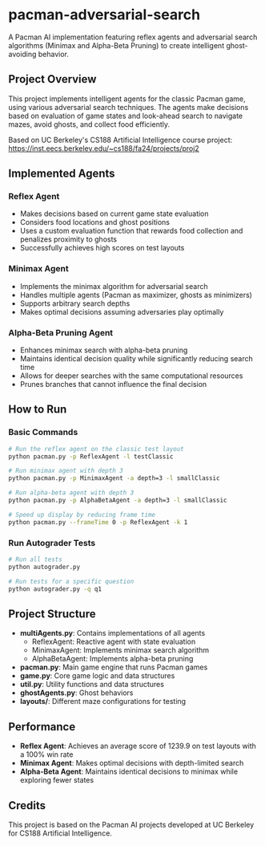 # pacman-adversarial-search

A Pacman AI implementation featuring reflex agents and adversarial search algorithms (Minimax and Alpha-Beta Pruning) to create intelligent ghost-avoiding behavior.

## Project Overview

This project implements intelligent agents for the classic Pacman game, using various adversarial search techniques. The agents make decisions based on evaluation of game states and look-ahead search to navigate mazes, avoid ghosts, and collect food efficiently.

Based on UC Berkeley's CS188 Artificial Intelligence course project: https://inst.eecs.berkeley.edu/~cs188/fa24/projects/proj2

## Implemented Agents

### Reflex Agent
- Makes decisions based on current game state evaluation
- Considers food locations and ghost positions
- Uses a custom evaluation function that rewards food collection and penalizes proximity to ghosts
- Successfully achieves high scores on test layouts

### Minimax Agent
- Implements the minimax algorithm for adversarial search
- Handles multiple agents (Pacman as maximizer, ghosts as minimizers)
- Supports arbitrary search depths
- Makes optimal decisions assuming adversaries play optimally

### Alpha-Beta Pruning Agent
- Enhances minimax search with alpha-beta pruning
- Maintains identical decision quality while significantly reducing search time
- Allows for deeper searches with the same computational resources
- Prunes branches that cannot influence the final decision

## How to Run

### Basic Commands

```bash
# Run the reflex agent on the classic test layout
python pacman.py -p ReflexAgent -l testClassic

# Run minimax agent with depth 3
python pacman.py -p MinimaxAgent -a depth=3 -l smallClassic

# Run alpha-beta agent with depth 3
python pacman.py -p AlphaBetaAgent -a depth=3 -l smallClassic

# Speed up display by reducing frame time
python pacman.py --frameTime 0 -p ReflexAgent -k 1
```

### Run Autograder Tests

```bash
# Run all tests
python autograder.py

# Run tests for a specific question
python autograder.py -q q1
```

## Project Structure

- **multiAgents.py**: Contains implementations of all agents
  - ReflexAgent: Reactive agent with state evaluation
  - MinimaxAgent: Implements minimax search algorithm
  - AlphaBetaAgent: Implements alpha-beta pruning
- **pacman.py**: Main game engine that runs Pacman games
- **game.py**: Core game logic and data structures
- **util.py**: Utility functions and data structures
- **ghostAgents.py**: Ghost behaviors
- **layouts/**: Different maze configurations for testing

## Performance

- **Reflex Agent**: Achieves an average score of 1239.9 on test layouts with a 100% win rate
- **Minimax Agent**: Makes optimal decisions with depth-limited search
- **Alpha-Beta Agent**: Maintains identical decisions to minimax while exploring fewer states

## Credits

This project is based on the Pacman AI projects developed at UC Berkeley for CS188 Artificial Intelligence.

